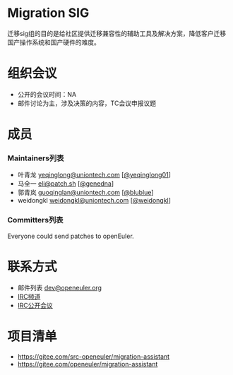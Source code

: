 ﻿# Migration SIG

迁移sig组的目的是给社区提供迁移兼容性的辅助工具及解决方案，降低客户迁移国产操作系统和国产硬件的难度。

# 组织会议

- 公开的会议时间：NA
- 邮件讨论为主，涉及决策的内容，TC会议申报议题

# 成员

### Maintainers列表

- 叶青龙   <yeqinglong@uniontech.com> [[@yeqinglong01](https://gitee.com/yeqinglong01)]
- 马全一   <eli@patch.sh> [[@genedna](https://gitee.com/genedna)]
- 郭青岚   <guoqinglan@uniontech.com> [[@blublue](https://gitee.com/blublue)]
- weidongkl   <weidongkl@uniontech.com> [[@weidongkl](https://gitee.com/weidongkl)]

###  Committers列表

Everyone could send patches to openEuler.


#  联系方式

- 邮件列表 <dev@openeuler.org>
- [IRC频道](#openeuler-dev)
- [IRC公开会议](#openeuler-meeting)

# 项目清单

- https://gitee.com/src-openeuler/migration-assistant
- https://gitee.com/openeuler/migration-assistant
